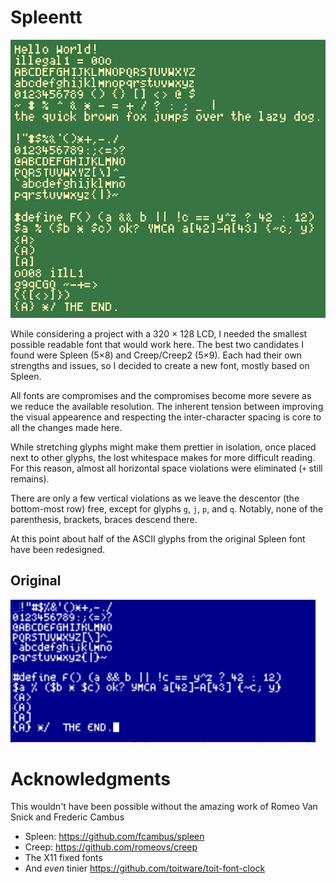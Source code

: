# Spleentt

![spleentt](images/spleentt.png  "All ASCII characters in this (spleentt) font, with code snippets")

While considering a project with a 320 × 128 LCD, I needed the
smallest possible readable font that would work here.  The best two
candidates I found were Spleen (5×8) and Creep/Creep2 (5×9).  Each
had their own strengths and issues, so I decided to create a new font,
mostly based on Spleen.

All fonts are compromises and the compromises become more severe as we
reduce the available resolution.  The inherent tension between
improving the visual appearence and respecting the inter-character
spacing is core to all the changes made here.

While stretching glyphs might make them prettier in isolation, once
placed next to other glyphs, the lost whitespace makes for more
difficult reading.  For this reason, almost all horizontal space
violations were eliminated (`+` still remains).

There are only a few vertical violations as we leave
the descentor (the bottom-most row) free, except for glyphs `g`, `j`,
`p`, and `q`.  Notably, none of the parenthesis, brackets, braces
descend there.

At this point about half of the ASCII glyphs from the original Spleen font
have been redesigned.

## Original

![spleen](images/spleen.png  "All ASCII characters in the original spleen font")

# Acknowledgments

This wouldn't have been possible without the amazing work of Romeo Van
Snick and Frederic Cambus

* Spleen: https://github.com/fcambus/spleen
* Creep: https://github.com/romeovs/creep
* The X11 fixed fonts
* And _even_ tinier https://github.com/toitware/toit-font-clock
